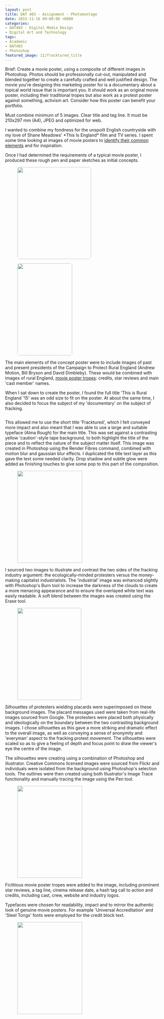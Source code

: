 ```yaml
---
layout: post
title: DAT 403 - Assignment - Photomontage
date: 2015-11-16 09:09:00 +0000
categories:
- DAT403 - Digital Media Design
- Digital Art and Technology
tags:
- Academic
- DAT403
- Photoshop
featured_image: 11/fracktured_title
---
```

Brief: Create a movie poster, using a composite of different images in Photoshop. Photos should be professionally cut-out, manipulated and blended together to create a carefully crafted and well justified design. The movie you're designing this marketing poster for is a documentary about a topical world issue that is important you. It should work as an original movie poster, including their traditional tropes but also work as a protest poster against something, activism art. Consider how this poster can benefit your portfolio.

Must combine minimum of 5 images. Clear title and tag line. It must be 210x297 mm (A4), JPEG and optimized for web.

<p>I wanted to combine my fondness for the unspoilt English countryside with my love of Shane Meadows' *This Is England* film and TV series. I spent some time looking at images of movie posters to <a href="{{ site.baseurl }}/dat-403-movie-poster-tropes-what-are-they/">identify their common elements</a> and for inspiration.</p>

Once I had determined the requirements of a typical movie poster, I produced these rough pen and paper sketches as initial concepts.

<div class="gallery">

<figure><a href="{{ site.baseurl }}/wp-content/uploads/2022/12/IMG_16101-e1445962906164.jpg"><img src="https://res.cloudinary.com/circleseven/image/upload/q_auto,f_auto/12/IMG_16101-e1445962906164-241x300" width="241" height="300" alt="" style="border-radius:6px" loading="lazy"></a></figure>
<figure><a href="{{ site.baseurl }}/wp-content/uploads/2022/12/IMG_16111-e1445962964594-scaled-1.jpg"><img src="https://res.cloudinary.com/circleseven/image/upload/q_auto,f_auto/12/IMG_16111-e1445962964594-scaled-1-179x300" width="179" height="300" alt="" style="border-radius:6px" loading="lazy"></a></figure>

</div>

<p>The main elements of the concept poster were to include images of past and present presidents of the Campaign to Protect Rural England (Andrew Motion, Bill Bryson and David Dimbleby). These would be combined with images of rural England, <a href="{{ site.baseurl }}/dat-403-movie-poster-tropes-what-are-they/">movie poster tropes</a>: credits, star reviews and main 'cast member' names.</p>

When I sat down to create the poster, I found the full title 'This is Rural England '15' was an odd size to fit on the poster. At about the same time, I also decided to focus the subject of my 'documentary' on the subject of fracking.

<figure><a href="https://res.cloudinary.com/circleseven/image/upload/q_auto,f_auto/12/fracktured_title"><img src="https://res.cloudinary.com/circleseven/image/upload/c_limit,w_800,h_800,q_auto,f_auto/12/fracktured_title" srcset="https://res.cloudinary.com/circleseven/image/upload/c_limit,w_400,q_auto,f_auto/12/fracktured_title 400w, https://res.cloudinary.com/circleseven/image/upload/c_limit,w_800,q_auto,f_auto/12/fracktured_title 800w, https://res.cloudinary.com/circleseven/image/upload/c_limit,w_1200,q_auto,f_auto/12/fracktured_title 1200w" sizes="(max-width: 768px) 100vw, 800px" alt="" style="border-radius:6px" loading="lazy"></a></figure>

This allowed me to use the short title 'Fracktured', which I felt conveyed more impact and also meant that I was able to use a large and suitable typeface (Alma Rough) for the main title. This was set against a contrasting yellow 'caution'-style tape background, to both highlight the title of the piece and to reflect the nature of the subject matter itself. This image was created in Photoshop using the Render Fibres command, combined with motion blur and gaussian blur effects. I duplicated the title text layer as this gave the text some needed clarity. Drop shadow and subtle glow were added as finishing touches to give some pop to this part of the composition.

<figure><a href="{{ site.baseurl }}/wp-content/uploads/2022/12/fracktured_background.jpg"><img src="https://res.cloudinary.com/circleseven/image/upload/q_auto,f_auto/12/fracktured_background-212x300" width="212" height="300" alt="" loading="lazy"></a></figure>

I sourced two images to illustrate and contrast the two sides of the fracking industry argument: the ecologically-minded protesters versus the money-making capitalist industrialists. The 'industrial' image was enhanced slightly with Photoshop's Burn tool to increase the darkness of the clouds to create a more menacing appearance and to ensure the overlayed white text was easily readable. A soft blend between the images was created using the Erase tool.

<figure><a href="{{ site.baseurl }}/wp-content/uploads/2022/12/protester_silhouettes.jpg"><img src="https://res.cloudinary.com/circleseven/image/upload/q_auto,f_auto/12/protester_silhouettes-209x300" width="209" height="300" alt="" loading="lazy"></a></figure>

Silhouettes of protesters wielding placards were superimposed on these background images. The placard messages used were taken from real-life images sourced from Google. The protesters were placed both physically and ideologically on the boundary between the two contrasting background images. I chose silhouettes as this gave a more striking and dramatic effect to the overall image, as well as conveying a sense of anonymity and 'everyman' aspect to the fracking protest movement. The silhouettes were scaled so as to give a feeling of depth and focus point to draw the viewer's eye the centre of the image.

The silhouettes were creating using a combination of Photoshop and illustrator. Creative Commons licensed images were sourced from Flickr and individuals were isolated from the background using Photoshop's selection tools. The outlines were then created using both Illustrator's Image Trace functionality and manually tracing the image using the Pen tool.

<figure><a href="{{ site.baseurl }}/wp-content/uploads/2022/12/fracktured_movie_poster_tropes-scaled-1.jpg"><img src="https://res.cloudinary.com/circleseven/image/upload/q_auto,f_auto/12/fracktured_movie_poster_tropes-scaled-1-212x300" width="212" height="300" alt="" loading="lazy"></a></figure>

Fictitious movie poster tropes were added to the image, including prominent star reviews, a tag line, cinema release date, a hash tag call to action and credits, including cast, crew, website and industry logos.

Typefaces were chosen for readability, impact and to mirror the authentic look of genuine movie posters. For example 'Universal Accreditation' and 'Steel Tongs' fonts were employed for the credit block text.

<figure><a href="{{ site.baseurl }}/wp-content/uploads/2023/03/fracktured_finished_poster_image.jpg"><img src="https://res.cloudinary.com/circleseven/image/upload/q_auto,f_auto/03/fracktured_finished_poster_image-212x300" width="212" height="300" alt="" loading="lazy"></a></figure>
